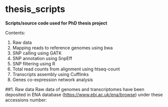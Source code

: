 # thesis_scripts
**Scripts/source code used for PhD thesis project**

Contents:

1. Raw data
2. Mapping reads to reference genomes using bwa
3. SNP calling using GATK
4. SNP annotation using SnpEff
5. SNP filtering using R
6. Total read counts from alignment using htseq-count
7. Transcripts assembly using Cufflinks
8. Genes co-expression network analysis



##1. Raw data
Raw data of genomes and transcriptomes have been deposited in ENA database (https://www.ebi.ac.uk/ena/browse) under these accessions number:

